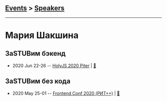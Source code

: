 ## [Events](../README.md) > [Speakers](../speakers.md)
---

# Мария Шакшина

## ЗаSTUBим бэкенд
- 2020 Jun 22-26 -- [HolyJS 2020 Piter](https://youtu.be/v8B2H5YIW5o)  | [:notebook:](https://assets.ctfassets.net/nn534z2fqr9f/4n4IqkiOnJcauhZcrfRxtM/7f5120530015ef07397542b686949a98/____STUB_________________.pdf)  
## ЗаSTUBим без кода
- 2020 May 25-01 -- [Frontend Conf 2020 (РИТ++)](https://www.youtube.com/watch?v=SFJS7cCTTEk)  | [:notebook:](https://drive.google.com/file/d/1feEbr5h7XpHAEqMdmicDqhOJv1Mj7XBG/view)  
